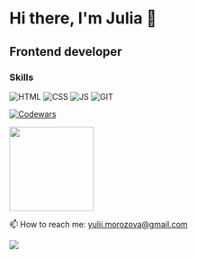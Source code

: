 # Hi there, I'm Julia 👋

## Frontend developer

   
### Skills

![HTML](https://img.shields.io/badge/-HTML-4b4a49?style=for-the-badge&logo=html5)
![CSS](https://img.shields.io/badge/-CSS-4b4a49?style=for-the-badge&logo=css3)
![JS](https://img.shields.io/badge/-JS-4b4a49?style=for-the-badge&logo=javascript)
![GIT](https://img.shields.io/badge/-GIT-4b4a49?style=for-the-badge&logo=git)
   
[![Codewars](https://www.codewars.com/users/julimorozova/badges/micro)](https://www.codewars.com/users/julimorozova)
   
<p align='left'>
   <a href="https://github-readme-stats.vercel.app/api?username=julimorozova&show_icons=true&count_private=true"><img
           height=150
           src="https://github-readme-stats.vercel.app/api?username=julimorozova&show_icons=true&count_private=true"/></a>
    <!-- <a href="https://github.com/julimorozova/github-readme-stats"><img height=150
                                                                  src="https://github-readme-stats.vercel.app/api/top-langs/?username=julimorozova&layout=compact"/></a> -->
</p>



<p>
   📫 How to reach me: <a href='mailto:yulii.morozova@gmail.com'>yulii.morozova@gmail.com</a>
</p> 
<p>
 <!--  <a href="https://www.linkedin.com/in/julia-m-038a02212/">
       <img src="https://img.shields.io/badge/linkedin-%230077B5.svg?&style=for-the-badge&logo=linkedin&logoColor=white"/>
   </a> -->
   <a href="https://t.me/juliimorozova">
       <img src="https://img.shields.io/badge/Telegram-2CA5E0?style=for-the-badge&logo=telegram&logoColor=white"/>
   </a>
<p >

<!--
**juliasleptsova/juliasleptsova** is a ✨ _special_ ✨ repository because its `README.md` (this file) appears on your GitHub profile.

Here are some ideas to get you started:

- 🔭 I’m currently working on ...
- 🌱 I’m currently learning ...
- 👯 I’m looking to collaborate on ...
- 🤔 I’m looking for help with ...
- 💬 Ask me about ...
- 📫 How to reach me: ...
- 😄 Pronouns: ...
- ⚡ Fun fact: ...
-->

